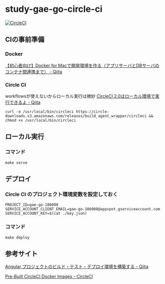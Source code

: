# study-gae-go-circle-ci
[![CircleCI](https://circleci.com/gh/howdy39/study-gae-go-circle-ci.svg?style=svg)](https://circleci.com/gh/howdy39/study-gae-go-circle-ci)

## CIの事前準備
### Docker
[【初心者向け】Docker for Macで開発環境を作る（アプリサーバとDBサーバのコンテナ間連携まで） - Qiita](https://qiita.com/teradonburi/items/8c23806e20ec8efc0ef4)

### Circle CI
workflowsが使えないからローカル実行は微妙
[CircleCI 2.0はローカル環境で実行できるよ - Qiita](https://qiita.com/ieee0824/items/28c7fa9e69cfc6ee7075)
```
curl -o /usr/local/bin/circleci https://circle-downloads.s3.amazonaws.com/releases/build_agent_wrapper/circleci && chmod +x /usr/local/bin/circleci
```


## ローカル実行
### コマンド
```
make serve
```


## デプロイ

### Circle CI のプロジェクト環境変数を設定しておく
```
PROJECT_ID=gae-go-186008
SERVICE_ACCOUNT_CLIENT_EMAIL=gae-go-186008@appspot.gserviceaccount.com
SERVICE_ACCOUNT_KEY=$(cat ./key.json)
```

### コマンド
```
make deploy
```


## 参考サイト
[Angular プロジェクトのビルド・テスト・デプロイ環境を構築する - Qiita](https://qiita.com/kasaharu/items/affba96063cb8309118f)

[Pre-Built CircleCI Docker Images - CircleCI](https://circleci.com/docs/2.0/circleci-images/#nodejs)
